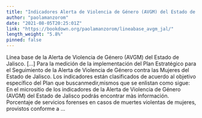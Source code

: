 ```yaml
---
title: "Indicadores Alerta de Violencia de Género (AVGM) del Estado de Jalisco."
author: "paolamanzorom"
date: "2021-08-05T20:25:01Z"
link: "https://bookdown.org/paolamanzorom/lineabase_avgm_jal/"
length_weight: "5.8%"
pinned: false
---
```


Línea base de la Alerta de Violencia de Género (AVGM) del Estado de Jalisco. [...] Para la medición de la implementación del Plan Estratégico para el
Seguimiento de la Alerta de Violencia de Género contra las Mujeres del
Estado de Jalisco. Los indicadores están clasificados de acuerdo al
objetivo específico del Plan que buscanmedir,mismos que se enlistan como
sigue: En el micrositio de los indicadores de
la Alerta de Violencia de Género (AVGM) del Estado de Jalisco podrás
encontrar màs información. Porcentaje de servicios forenses en casos de muertes violentas de
mujeres, provistos conforme a  ...
